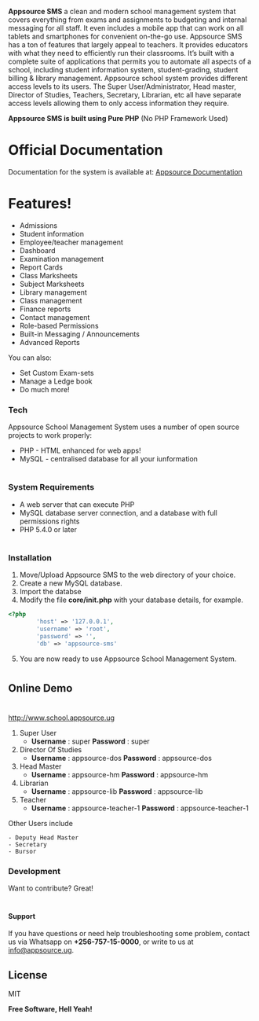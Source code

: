 **Appsource SMS** a clean and modern school management system that covers everything from exams and assignments to budgeting and internal messaging for all staff. It even includes a mobile app that can work on all tablets and smartphones for convenient on-the-go use.
Appsource SMS has a ton of features that largely appeal to teachers. It provides educators with what they need to efficiently run their classrooms.
It’s built with a complete suite of applications that permits you to automate all aspects of a school, including student information system, student-grading, student billing & library management.
Appsource school system provides different access levels to its users. The Super User/Administrator, Head master, Director of Studies, Teachers, Secretary, Librarian, etc all have separate access levels allowing them to only access information they require. 


**Appsource SMS is built using Pure PHP** (No PHP Framework Used)

#
#

# Official Documentation
Documentation for the system is available at: [Appsource Documentation](http://www.school.appsource.ug/doc)

#
#

# Features!

  - Admissions
  - Student information
  - Employee/teacher management
  - Dashboard
  - Examination management
  - Report Cards
  - Class Marksheets
  - Subject Marksheets
  - Library management
  - Class management
  - Finance reports
  - Contact management
  - Role-based Permissions
  - Built-in Messaging / Announcements
  - Advanced Reports


You can also:

  - Set Custom Exam-sets
  - Manage a Ledge book
  - Do much more!

### Tech

Appsource School Management System uses a number of open source projects to work properly:

* PHP - HTML enhanced for web apps!
* MySQL - centralised database for all your iunformation

#
#

### System Requirements

* A web server that can execute PHP
* MySQL database server connection, and a database with full permissions rights
* PHP 5.4.0 or later

#
#


### Installation
1. Move/Upload Appsource SMS to the web directory of your choice.
2. Create a new MySQL database.
3. Import the databse 
4. Modify the file **core/init.php** with your database details, for example. 

```php
<?php
        'host' => '127.0.0.1',
        'username' => 'root',
        'password' => '',
        'db' => 'appsource-sms'
```
5. You are now ready to use Appsource School Management System.

#
#

## Online Demo
#
http://www.school.appsource.ug


1. Super User
    - **Username** : super   **Password** : super
2. Director Of Studies
    - **Username** : appsource-dos **Password** : appsource-dos
3. Head Master 
    - **Username** : appsource-hm **Password** : appsource-hm
4. Librarian 
    - **Username** : appsource-lib **Password** : appsource-lib
4. Teacher 
    - **Username** : appsource-teacher-1 **Password** : appsource-teacher-1

Other Users include 

    - Deputy Head Master
    - Secretary
    - Bursor


### Development

Want to contribute? Great!
#
#

#### Support

If you have questions or need help troubleshooting some problem, contact us via Whatsapp on **+256-757-15-0000**, or write to us at [info@appsource.ug](mailto:info@appsource.ug).


License
----

MIT


**Free Software, Hell Yeah!**
